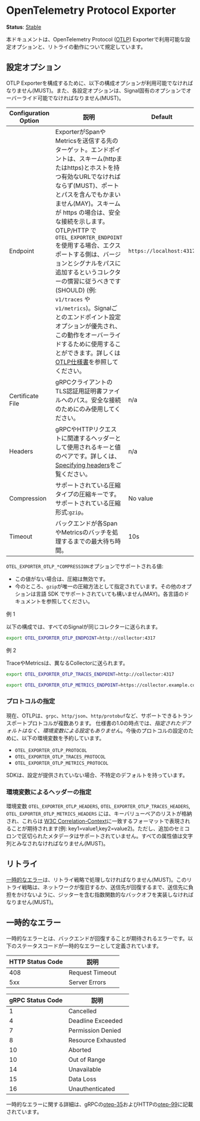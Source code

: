 <!--
# OpenTelemetry Protocol Exporter
-->

# OpenTelemetry Protocol Exporter

**Status**: [Stable](../document-status.md)

<!--
This document specifies the configuration options available to the OpenTelemetry Protocol ([OTLP](https://github.com/open-telemetry/oteps/blob/main/text/0035-opentelemetry-protocol.md)) Exporter as well as the retry behavior.
-->

本ドキュメントは、OpenTelemetry Protocol ([OTLP](https://github.com/open-telemetry/oteps/blob/main/text/0035-opentelemetry-protocol.md)) Exporterで利用可能な設定オプションと、リトライの動作について規定しています。

<!--
## Configuration Options
-->

## 設定オプション

<!--
The following configuration options MUST be available to configure the OTLP exporter. Each configuration option MUST be overridable by a signal specific option.
-->

OTLP Exporterを構成するために、以下の構成オプションが利用可能でなければなりません(MUST)。また、各設定オプションは、Signal固有のオプションでオーバーライド可能でなければなりません(MUST)。

<!--
| Configuration Option | Description                                                  | Default           | Env variable                                                 |
| -------------------- | ------------------------------------------------------------ | ----------------- | ------------------------------------------------------------ |
| Endpoint             | Target to which the exporter is going to send spans or metrics. The endpoint MUST be a valid URL with scheme (http or https) and host, and MAY contain a port and path. A scheme of https indicates a secure connection. When using `OTEL_EXPORTER_ENDPOINT` with OTLP/HTTP, exporters SHOULD follow the collector convention of appending the version and signal to the path (e.g. `v1/traces` or `v1/metrics`). The per-signal endpoint configuration options take precedence and can be used to override this behavior. See the [OTLP Specification][otlphttp-req] for more details. | `https://localhost:4317` | `OTEL_EXPORTER_OTLP_ENDPOINT` `OTEL_EXPORTER_OTLP_TRACES_ENDPOINT` `OTEL_EXPORTER_OTLP_METRICS_ENDPOINT` |
| Certificate File     | Path to certificate file for TLS credentials of gRPC client. Should only be used for a secure connection. | n/a               | `OTEL_EXPORTER_OTLP_CERTIFICATE` `OTEL_EXPORTER_OTLP_TRACES_CERTIFICATE` `OTEL_EXPORTER_OTLP_METRICS_CERTIFICATE` |
| Headers              | Key-value pairs to be used as headers associated with gRPC or HTTP requests. See [Specifying headers](./exporter.md#specifying-headers-via-environment-variables) for more details.                   | n/a               | `OTEL_EXPORTER_OTLP_HEADERS` `OTEL_EXPORTER_OTLP_TRACES_HEADERS` `OTEL_EXPORTER_OTLP_METRICS_HEADERS` |
| Compression          | Compression key for supported compression types. Supported compression: `gzip`| No value              | `OTEL_EXPORTER_OTLP_COMPRESSION` `OTEL_EXPORTER_OTLP_TRACES_COMPRESSION` `OTEL_EXPORTER_OTLP_METRICS_COMPRESSION` |
| Timeout              | Max waiting time for the backend to process each spans or metrics batch. | 10s               | `OTEL_EXPORTER_OTLP_TIMEOUT` `OTEL_EXPORTER_OTLP_TRACES_TIMEOUT` `OTEL_EXPORTER_OTLP_METRICS_TIMEOUT` |
-->

| Configuration Option | 説明                                                  | Default           | 環境変数名                                                 |
| -------------------- | ------------------------------------------------------------ | ----------------- | ------------------------------------------------------------ |
| Endpoint             | ExporterがSpanやMetricsを送信する先のターゲット。エンドポイントは、スキーム(httpまたはhttps)とホストを持つ有効なURLでなければならず(MUST)、ポートとパスを含んでもかまいません(MAY)。スキームが https の場合は、安全な接続を示します。OTLP/HTTP で `OTEL_EXPORTER_ENDPOINT` を使用する場合、エクスポートする側は、バージョンとシグナルをパスに追加するというコレクターの慣習に従うべきです(SHOULD) (例: `v1/traces` や `v1/metrics`)。Signalごとのエンドポイント設定オプションが優先され、この動作をオーバーライドするために使用することができます。詳しくは[OTLP仕様書][otlphttp-req]を参照してください。| `https://localhost:4317` | `OTEL_EXPORTER_OTLP_ENDPOINT` `OTEL_EXPORTER_OTLP_TRACES_ENDPOINT` `OTEL_EXPORTER_OTLP_METRICS_ENDPOINT` |
| Certificate File     | gRPCクライアントのTLS認証用証明書ファイルへのパス。安全な接続のためにのみ使用してください。| n/a               | `OTEL_EXPORTER_OTLP_CERTIFICATE` `OTEL_EXPORTER_OTLP_TRACES_CERTIFICATE` `OTEL_EXPORTER_OTLP_METRICS_CERTIFICATE` |
| Headers              | gRPCやHTTPリクエストに関連するヘッダーとして使用されるキーと値のペアです。詳しくは、[Specifying headers](./exporter.md#specifying-headers-via-environment-variables)をご覧ください。             | n/a               | `OTEL_EXPORTER_OTLP_HEADERS` `OTEL_EXPORTER_OTLP_TRACES_HEADERS` `OTEL_EXPORTER_OTLP_METRICS_HEADERS` |
| Compression          | サポートされている圧縮タイプの圧縮キーです。サポートされている圧縮形式:`gzip`。| No value              | `OTEL_EXPORTER_OTLP_COMPRESSION` `OTEL_EXPORTER_OTLP_TRACES_COMPRESSION` `OTEL_EXPORTER_OTLP_METRICS_COMPRESSION` |
| Timeout              | バックエンドが各SpanやMetricsのバッチを処理するまでの最大待ち時間。| 10s               | `OTEL_EXPORTER_OTLP_TIMEOUT` `OTEL_EXPORTER_OTLP_TRACES_TIMEOUT` `OTEL_EXPORTER_OTLP_METRICS_TIMEOUT` |

<!--
Supported values for `OTEL_EXPORTER_OTLP_*COMPRESSION` options:
-->

`OTEL_EXPORTER_OTLP_*COMPRESSION`オプションでサポートされる値:

<!--
- If the value is missing, then compression is disabled.
- `gzip` is the only specified compression method for now. Other options MAY be supported by language SDKs and should be documented for each particular language.
-->

- この値がない場合は、圧縮は無効です。
- 今のところ、`gzip`が唯一の圧縮方法として指定されています。その他のオプションは言語 SDK でサポートされていても構いません(MAY)。各言語のドキュメントを参照してください。

<!--
Example 1
-->

例 1

<!--
The following configuration sends all signals to the same collector:
-->

以下の構成では、すべてのSignalが同じコレクターに送られます。

<!--
```bash
export OTEL_EXPORTER_OTLP_ENDPOINT=http://collector:4317
```
-->

```bash
export OTEL_EXPORTER_OTLP_ENDPOINT=http://collector:4317
```

<!--
Example 2
-->

例 2

<!--
Traces and metrics are sent to different collectors:
-->

TraceやMetricsは、異なるCollectorに送られます。

```bash
export OTEL_EXPORTER_OTLP_TRACES_ENDPOINT=http://collector:4317

export OTEL_EXPORTER_OTLP_METRICS_ENDPOINT=https://collector.example.com/v1/metrics
```

<!--
### Specify Protocol
-->

### プロトコルの指定

<!--
Currently, OTLP has more than one transport protocol it can support, e.g.
`grpc`,  `http/json`, `http/protobuf`.   As of 1.0 of the specification, there
*is no specified default, or configuration via environment variables*.  We
reserve the following environment variables for configuration of protocols in
the future:
-->

現在、OTLPは、`grpc`、`http/json`、`http/protobuf`など、サポートできるトランスポートプロトコルが複数あります。 仕様書の1.0の時点では、*指定されたデフォルトはなく、環境変数による設定もありません*。今後のプロトコルの設定のために、以下の環境変数を予約しています。

<!--
- `OTEL_EXPORTER_OTLP_PROTOCOL`
- `OTEL_EXPORTER_OTLP_TRACES_PROTOCOL`
- `OTEL_EXPORTER_OTLP_METRICS_PROTOCOL`
-->

- `OTEL_EXPORTER_OTLP_PROTOCOL`
- `OTEL_EXPORTER_OTLP_TRACES_PROTOCOL`
- `OTEL_EXPORTER_OTLP_METRICS_PROTOCOL`

<!--
SDKs have an unspecified default, if no configuration is provided.
-->

SDKは、設定が提供されていない場合、不特定のデフォルトを持っています。

<!--
### Specifying headers via environment variables
-->

### 環境変数によるヘッダーの指定

<!--
The `OTEL_EXPORTER_OTLP_HEADERS`, `OTEL_EXPORTER_OTLP_TRACES_HEADERS`, `OTEL_EXPORTER_OTLP_METRICS_HEADERS` environment variables will contain a list of key value pairs, and these are expected to be represented in a format matching to the [W3C Correlation-Context](https://github.com/w3c/baggage/blob/master/baggage/HTTP_HEADER_FORMAT.md), except that additional semi-colon delimited metadata is not supported, i.e.: key1=value1,key2=value2. All attribute values MUST be considered strings.
-->

環境変数 `OTEL_EXPORTER_OTLP_HEADERS`, `OTEL_EXPORTER_OTLP_TRACES_HEADERS`, `OTEL_EXPORTER_OTLP_METRICS_HEADERS` には、キーバリューペアのリストが格納され、これらは [W3C Correlation-Context](https://github.com/w3c/baggage/blob/master/baggage/HTTP_HEADER_FORMAT.md)に一致するフォーマットで表現されることが期待されます(例: key1=value1,key2=value2)。ただし、追加のセミコロンで区切られたメタデータはサポートされていません。すべての属性値は文字列とみなされなければなりません(MUST)。

<!--
## Retry
-->

## リトライ

<!--
[Transient errors](#transient-errors) MUST be handled with a retry strategy. This retry strategy MUST implement an exponential back-off with jitter to avoid overwhelming the destination until the network is restored or the destination has recovered.
-->

[一時的なエラー](#一時的なエラー)は、リトライ戦略で処理しなければなりません(MUST)。このリトライ戦略は、ネットワークが復旧するか、送信先が回復するまで、送信先に負担をかけないように、ジッターを含む指数関数的なバックオフを実装しなければなりません(MUST)。

<!--
## Transient Errors
-->

## 一時的なエラー

<!--
Transient errors are errors which expect the backend to recover. The following status codes are defined as transient errors:
-->

一時的なエラーとは、バックエンドが回復することが期待されるエラーです。以下のステータスコードが一時的なエラーとして定義されています。

<!--
| HTTP Status Code | Description |
| ---------------- | ----------- |
| 408 | Request Timeout |
| 5xx | Server Errors |
-->

| HTTP Status Code | 説明 |
| ---------------- | ----------- |
| 408 | Request Timeout |
| 5xx | Server Errors |

<!--
| gRPC Status Code | Description |
| ---------------- | ----------- |
| 1  | Cancelled |
| 4  | Deadline Exceeded |
| 7  | Permission Denied |
| 8  | Resource Exhausted |
| 10 | Aborted |
| 10 | Out of Range |
| 14 | Unavailable |
| 15 | Data Loss |
| 16 | Unauthenticated |
-->

| gRPC Status Code | 説明 |
| ---------------- | ----------- |
| 1  | Cancelled |
| 4  | Deadline Exceeded |
| 7  | Permission Denied |
| 8  | Resource Exhausted |
| 10 | Aborted |
| 10 | Out of Range |
| 14 | Unavailable |
| 15 | Data Loss |
| 16 | Unauthenticated |

<!--
Additional details on transient errors can be found in [otep-35](https://github.com/open-telemetry/oteps/blob/main/text/0035-opentelemetry-protocol.md#export-response) for gRPC and [otep-99](https://github.com/open-telemetry/oteps/blob/main/text/0099-otlp-http.md#failures) for HTTP
-->

一時的なエラーに関する詳細は、gRPCの[otep-35](https://github.com/open-telemetry/oteps/blob/main/text/0035-opentelemetry-protocol.md#export-response)およびHTTPの[otep-99](https://github.com/open-telemetry/oteps/blob/main/text/0099-otlp-http.md#failures)に記載されています。

<!--
[otlphttp-req]: otlp.md#otlphttp-request
-->

[otlphttp-req]: otlp.md#otlphttp-request

